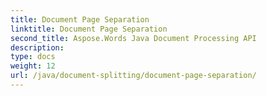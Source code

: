 ```yaml
---
title: Document Page Separation
linktitle: Document Page Separation
second_title: Aspose.Words Java Document Processing API
description: 
type: docs
weight: 12
url: /java/document-splitting/document-page-separation/
---
```

